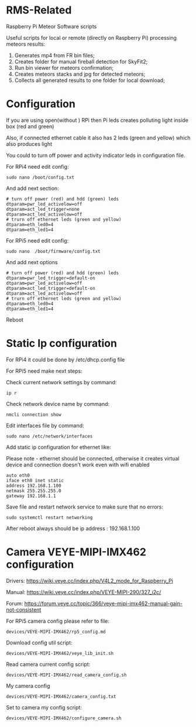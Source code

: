 # RMS-Related
Raspberry Pi Meteor Software scripts

Useful scripts for local or remote (directly on Raspberry Pi) processing meteors results:
1. Generates mp4 from FR bin files;
2. Creates folder for manual fireball detection for SkyFit2;
3. Run bin viewer for meteors confirmation;
4. Creates meteors stacks and jpg for detected meteors;
5. Collects all generated results to one folder for local download;

# Configuration
If you are using open(without  ) RPi  then Pi leds creates polluting light inside box (red and green)

Also, if connected ethernet cable it also has 2 leds (green and yellow) which also produces light  

You could to turn off power and activity indicator leds in configuration file.

For RPi4 need edit config:
```Shell
sudo nano /boot/config.txt
```
And add next section:
```
# turn off power (red) and hdd (green) leds
dtparam=pwr_led_activelow=off
dtparam=act_led_trigger=none
dtparam=act_led_activelow=off
# trurn off ethernet leds (green and yellow)
dtparam=eth_led0=4
dtparam=eth_led1=4
```

For RPi5 need edit config:
```Shell
sudo nano  /boot/firmware/config.txt
```
And add next options
```
# turn off power (red) and hdd (green) leds
dtparam=pwr_led_trigger=default-on
dtparam=pwr_led_activelow=off
dtparam=act_led_trigger=default-on
dtparam=act_led_activelow=off
# trurn off ethernet leds (green and yellow)
dtparam=eth_led0=4
dtparam=eth_led1=4
```
Reboot

# Static Ip configuration
For RPi4 it could be done by /etc/dhcp.config file

For RPi5 need make next steps:

Check current network settings by command:
```Shell
ip r
```
Check network device name by command:
```Shell
nmcli connection show
```
Edit interfaces file by command:
```Shell
sudo nano /etc/network/interfaces
```
Add static ip configuration for ethernet like:

Please note - ethernet should be connected, otherwise it creates virtual device and connection doesn't work even with wifi enabled
```
auto eth0
iface eth0 inet static
address 192.168.1.100
netmask 255.255.255.0
gateway 192.168.1.1
```
Save file and restart network service to make sure that no errors:
```Shell
sudo systemctl restart networking
```
After reboot always should be ip address : 192.168.1.100 





# Camera VEYE-MIPI-IMX462 configuration
Drivers: https://wiki.veye.cc/index.php/V4L2_mode_for_Raspberry_Pi

Manual: https://wiki.veye.cc/index.php/VEYE-MIPI-290/327_i2c/

Forum: https://forum.veye.cc/topic/366/veye-mipi-imx462-manual-gain-not-consistent

For RPi5 camera config please refer to file:
```
devices/VEYE-MIPI-IMX462/rp5_config.md
```

Download config util script:
```
devices/VEYE-MIPI-IMX462/veye_lib_init.sh
```

Read camera current config script:
```
devices/VEYE-MIPI-IMX462/read_camera_config.sh
```

My camera config
```
devices/VEYE-MIPI-IMX462/camera_config.txt
```

Set to camera my config script:
```
devices/VEYE-MIPI-IMX462/configure_camera.sh
```

